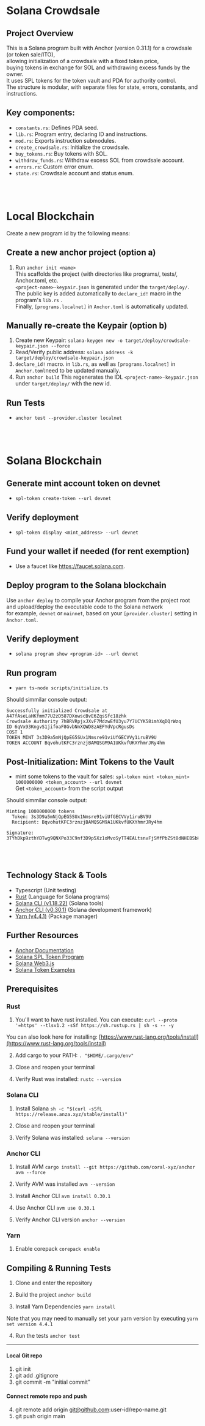 # Solana Crowdsale 

## Project Overview
This is a Solana program built with Anchor (version 0.31.1) for a crowdsale (or token sale/ITO), <br>
allowing initialization of a crowdsale with a fixed token price, <br>
buying tokens in exchange for SOL and withdrawing excess funds by the owner.<br>
It uses SPL tokens for the token vault and PDA for authority control.<br>
The structure is modular, with separate files for state, errors, constants, and instructions.<br>


## Key components:

* `constants.rs`: Defines PDA seed.
* `lib.rs`: Program entry, declaring ID and instructions.
* `mod.rs`: Exports instruction submodules.
* `create_crowdsale.rs`: Initialize the crowdsale.
* `buy_tokens.rs`: Buy tokens with SOL.
* `withdraw_funds.rs`: Withdraw excess SOL from crowdsale account.
* `errors.rs`: Custom error enum.
* `state.rs`: Crowdsale account and status enum.

<br><br>

# Local Blockchain 


Create a new program id by the following means:

## Create a new anchor project (option a)
1) Run `anchor init <name>` <br>
   This scaffolds the project (with directories like programs/, tests/, Anchor.toml, etc.<br>
  `<project-name>-keypair.json` is generated under the `target/deploy/`.<br>
   The public key is added automatically to `declare_id!` macro in the program's `lib.rs` . <br>
   Finally, `[programs.localnet]` in `Anchor.toml` is automatically updated.<br>

## Manually re-create the Keypair (option b)
1) Create new Keypair: `solana-keygen new -o target/deploy/crowdsale-keypair.json --force` <br>
2) Read/Verify public address: `solana address -k target/deploy/crowdsale-keypair.json` <br>
3) `declare_id!` macro. in `lib.rs`, as well as `[programs.localnet]`  in `Anchor.toml`need to be updated manually.
4) Run `anchor build` This regenerates the IDL `<project-name>-keypair.json` under `target/deploy/` with the new id.


## Run Tests
* `anchor test --provider.cluster localnet`


<br><br>

# Solana Blockchain

## Generate mint account token on devnet
* `spl-token create-token --url devnet`

## Verify deployment
* `spl-token display <mint_address> --url devnet`


## Fund your wallet if needed (for rent exemption)
* Use a faucet like https://faucet.solana.com.


## Deploy program to the Solana blockchain

Use `anchor deploy` to compile your Anchor program from the project root and upload/deploy the executable code to the Solana network <br>
for example, `devnet` or `mainnet`, based on your `[provider.cluster]` setting in `Anchor.toml`.

## Verify deployment
* `solana program show <program-id> --url devnet`

## Run program
* `yarn ts-node scripts/initialize.ts`


Should simmilar console output:
```
Successfully initialized Crowdsale at A47fAseLaHKfmm77U2zD587DXowscBvE6ZqsSfc18zhk
Crowdsale Authority 7hBRVRpjxJXvF7MdzwEfU3yu7Y7UCYK58imhXqDQrWzq
ID 6qVx93KngvS1jifoaF8GvbNnXQWD8zAEFYdVpcRgusDs
COST 1
TOKEN MINT 3s3D9a5mNjQpEG5SUx1Nmsre91viUfGECVVy1iruBV9U
TOKEN ACCOUNT BqvohutKFC3rznzjBAMQSGM9A1UKkvfUKXYhmrJRy4hm

```


## Post-Initialization: Mint Tokens to the Vault
* mint some tokens to the vault for sales: `spl-token mint <token_mint> 1000000000 <token_account> --url devnet` <br>
  Get `<token_account>` from the script output

Should simmilar console output:
```
Minting 1000000000 tokens
  Token: 3s3D9a5mNjQpEG5SUx1Nmsre91viUfGECVVy1iruBV9U
  Recipient: BqvohutKFC3rznzjBAMQSGM9A1UKkvfUKXYhmrJRy4hm

Signature: 3TYhDkp9zthYDTwg9QNXPo33C9nf3D9p5Xz1oMvoSyTT4EALtsnvFjSMfPbZSt8dNHEBSbHUVGHeuczjSdVkRSzb

```

<br><br>



## Technology Stack & Tools
- Typescript (Unit testing)
- [Rust](https://www.rust-lang.org/tools/install) (Language for Solana programs)
- [Solana CLI (v1.18.22)](https://solana.com/docs/intro/installation) (Solana tools)
- [Anchor CLI (v0.30.1)](https://www.anchor-lang.com/) (Solana development framework)
- [Yarn (v4.4.1)](https://yarnpkg.com/getting-started/install) (Package manager)

## Further Resources
- [Anchor Documentation](https://www.anchor-lang.com/)
- [Solana SPL Token Program](https://spl.solana.com/token)
- [Solana Web3.js](https://solana-labs.github.io/solana-web3.js/)
- [Solana Token Examples](https://solana.com/docs/programs/examples#tokens)

## Prerequisites
### Rust
1. You'll want to have rust installed. You can execute:
`curl --proto '=https' --tlsv1.2 -sSf https://sh.rustup.rs | sh -s -- -y`

You can also look here for installing:
[https://www.rust-lang.org/tools/install](https://www.rust-lang.org/tools/install)

2. Add cargo to your PATH:
`. "$HOME/.cargo/env"`

3. Close and reopen your terminal

4. Verify Rust was installed:
`rustc --version`

### Solana CLI
1. Install Solana
`sh -c "$(curl -sSfL https://release.anza.xyz/stable/install)"`

2. Close and reopen your terminal

3. Verify Solana was installed:
`solana --version`

### Anchor CLI
1. Install AVM
`cargo install --git https://github.com/coral-xyz/anchor avm --force`

2. Verify AVM was installed
`avm --version`

3. Install Anchor CLI
`avm install 0.30.1`

4. Use Anchor CLI
`avm use 0.30.1`

5. Verify Anchor CLI version
`anchor --version`

### Yarn
1. Enable corepack 
`corepack enable`

## Compiling & Running Tests
1. Clone and enter the repository

2. Build the project
`anchor build`

3. Install Yarn Dependencies
`yarn install`

Note that you may need to manually set your yarn version by executing
`yarn set version 4.4.1`

4. Run the tests
`anchor test`


---


#### Local Git repo

1) git init
2) git add .gitignore
3) git commit -m "initial commit"

#### Connect remote repo and push 
4) git remote add origin git@github.com:user-id/repo-name.git
5) git push origin main                                                       
